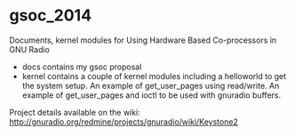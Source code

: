 gsoc_2014
=========

Documents, kernel modules for Using Hardware Based Co-processors in GNU Radio
- docs contains my gsoc proposal
- kernel contains a couple of kernel modules including a helloworld to get the
  system setup. An example of get_user_pages using read/write. An example of
  get_user_pages and ioctl to be used with gnuradio buffers. 

Project details available on the wiki:
http://gnuradio.org/redmine/projects/gnuradio/wiki/Keystone2
